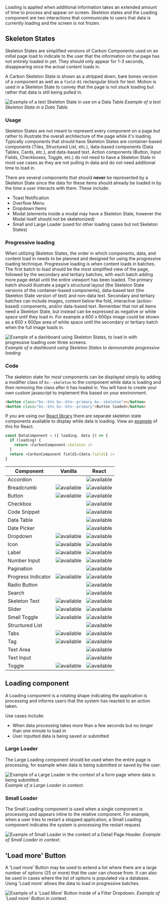 Loading is applied when additional information takes an extended amount of time to process and appear on screen. Skeleton states and the Loading component are two interactions that communicate to users that data is currently loading and the screen is not frozen.


## Skeleton States

Skeleton States are simplified versions of Carbon Components used on an initial page load to indicate to the user that the information on the page has not entirely loaded in yet. They should only appear for 1-3 seconds, disappearing once the actual content loads in.

A Carbon Skeleton State is shown as a stripped down, bare bones version of a component as well as a `field-01` rectangular block for text. Motion is used in a Skeleton State to convey that the page is not stuck loading but rather that data is still being pulled in.

![Example of a text Skeleton State in use on a Data Table](images/data-table-skeleton-state.gif)
_Example of a text Skeleton State in a Data Table._



### Usage
Skeleton States are not meant to represent every component on a page but rather to illustrate the overall architecture of the page while it's loading. Typically components that should have Skeleton States are container-based components (Tiles, Structured List, etc.), data-based components (Data Tables, Cards, etc.), and data-based text. Action components (Button, Input Fields, Checkboxes, Toggle, etc.) do not need to have a Skeleton State in most use cases as they are not pulling in data and do not need additional time to load in.  

There are several components that should **never** be represented by a Skeleton State since the data for these items should already be loaded in by the time a user interacts with them. These include:

- Toast Notification
- Overflow Menu
- Dropdown Items
- Modal (elements inside a modal may have a Skeleton State, however the Modal itself should not be skeletonized)
- Small and Large Loader (used for other loading cases but not Skeleton States)


### Progressive loading

When utilizing Skeleton States, the order in which components, data, and content load in needs to be planned and designed for using the progressive loading technique. Progressive loading is when content loads in batches. The first batch to load should be the most simplified view of the page, followed by the secondary and tertiary batches, with each batch adding more page detail until the entire viewport has been loaded. The primary batch should illustrate a page's structural layout (the Skeleton State versions of the container-based components), data-based text (the Skeleton State version of text) and non-data text. Secondary and tertiary batches can include images, content below the fold, interactive (action-based) components, and/or data-based text. Remember that not all items need a Skeleton State, but instead can be expressed as negative or white space until they load in. For example a 600 x 600px image could be shown as a 600 x 600px area of white space until the secondary or tertiary batch when the full image loads in.

![Example of a dashboard using Skeleton States, to load in with progressive loading over three screens.](images/Progressive-Loading.png)
_Example of a dashboard using Skeleton States to demonstrate progressive loading_



### Code

The skeleton state for _most_ components can be displayed simply by adding a modifier class of `bx--skeleton` to the component while data is loading and then removing the class after it has loaded in. You will have to create your own custom javascript to implement this based on your environment.

```html
<button class="bx--btn bx--btn--primary bx--skeleton"></button>
<button class="bx--btn bx--btn--primary">Button loaded</button>
```
If you are using our [React library](http://react.carbondesignsystem.com/) there are separate skeleton state components available to display while data is loading. View an [example](https://codesandbox.io/s/wq264y43k8) of this for React.
```javascript
const DataComponent = ({ loading, data }) => {
  if (loading) {
    return <CarbonComponent.skeleton />
  }
  return <CarbonComponent field1={data.field1} />
}
```

| Component          | Vanilla | React |
|--------------------|---------|-------|
| Accordion          |  | ![available](images/checkmark--glyph.svg)|
| Breadcrumb         | ![available](images/checkmark--glyph.svg)| ![available](images/checkmark--glyph.svg)|
| Button             | ![available](images/checkmark--glyph.svg)| ![available](images/checkmark--glyph.svg)|
| Checkbox           |  | ![available](images/checkmark--glyph.svg)|
| Code Snippet       |  | ![available](images/checkmark--glyph.svg)|
| Data Table         |  | ![available](images/checkmark--glyph.svg)|
| Date Picker        |  | ![available](images/checkmark--glyph.svg)|
| Dropdown           | ![available](images/checkmark--glyph.svg)| ![available](images/checkmark--glyph.svg)|
| Icon               | ![available](images/checkmark--glyph.svg)| ![available](images/checkmark--glyph.svg)|
| Label              | ![available](images/checkmark--glyph.svg)| ![available](images/checkmark--glyph.svg)|
| Number Input       | ![available](images/checkmark--glyph.svg)| ![available](images/checkmark--glyph.svg)|
| Pagination         |   | ![available](images/checkmark--glyph.svg)|
| Progress Indicator | ![available](images/checkmark--glyph.svg)| ![available](images/checkmark--glyph.svg)|
| Radio Button       |  | ![available](images/checkmark--glyph.svg)|
| Search             |  | ![available](images/checkmark--glyph.svg)|
| Skeleton Text      | ![available](images/checkmark--glyph.svg)| ![available](images/checkmark--glyph.svg)|
| Slider             | ![available](images/checkmark--glyph.svg)| ![available](images/checkmark--glyph.svg)|
| Small Toggle       | ![available](images/checkmark--glyph.svg)| ![available](images/checkmark--glyph.svg)|
| Structured List    |   | ![available](images/checkmark--glyph.svg)|
| Tabs               | ![available](images/checkmark--glyph.svg)| ![available](images/checkmark--glyph.svg)|
| Tag                | ![available](images/checkmark--glyph.svg)| ![available](images/checkmark--glyph.svg)|
| Text Area           |  | ![available](images/checkmark--glyph.svg)|
| Text Input         |  | ![available](images/checkmark--glyph.svg)|
| Toggle             | ![available](images/checkmark--glyph.svg)| ![available](images/checkmark--glyph.svg)|



## Loading component

A Loading component is a rotating shape indicating the application is processing and informs users that the system has reacted to an action taken.

Use cases include:

- When data processing takes more than a few seconds but no longer than one minute to load in
- User inputted data is being saved or submitted


### Large Loader

The Large Loading component should be used when the entire page is processing, for example when data is being submitted or saved by the user.

![Example of a Large Loader in the context of a form page where data is being submitted.](images/Large-Loader.png)
_Example of a Large Loader in context._

### Small Loader
The Small Loading component is used when a single component is processing and appears inline to the relative component. For example, when a user tries to restart a stopped application, a Small Loading component indicates the system is processing the restart request.

![Example of Small Loader in the context of a Detail Page Header.](images/small-loading-1.gif)
_Example of Small Loader in context._

## 'Load more' Button

A 'Load more' Button may be used to extend a list where there are a large number of options (25 or more) that the user can choose from. It can also be used in cases where the list of options is populated via a database. Using 'Load more' allows the data to load in progressive batches.

![Example of a 'Load More' Button inside of a Filter Dropdown.](images/load-more.png)
_Example of 'Load more' Button in context._

<!--## Progress Loader

A Progress Loader is used to represent a specific load time for an item. This amount of time, whatever unit, can be measured based on actual events.

Use cases for a Progress Loader include:

- A file being uploaded (0 to 100%)
- A new item being provisioned (0 to 10 minutes)

*Example gif of file being uploaded (Is this the best use case?*-->
